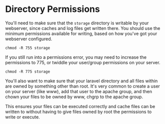 # Directory Permissions

You'll need to make sure that the `storage` directory is writable by your webserver, since caches and log files get written there. You should use the minimum permissions available for writing, based on how you've got your webserver configured.

```text
chmod -R 755 storage
```

If you still run into a permissions error, you may need to increase the permissions to 775, or twiddle your user/group permissions on your server.

```text
chmod -R 775 storage
```

You'll also want to make sure that your laravel directory and all files within are owned by something other than root. It's very common to create a user on your server \(like www\), add that user to the apache group, and then chown your files to be owned by www, chgrp to the apache group.

This ensures your files can be executed correctly and cache files can be written to without having to give files owned by root the permissions to write or execute.

